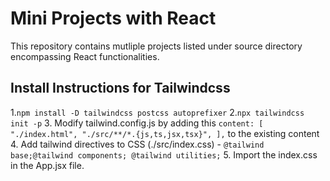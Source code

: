 # Mini Projects with React
This repository contains mutliple projects listed under source directory encompassing React functionalities.

## Install Instructions for Tailwindcss
1.`npm install -D tailwindcss postcss autoprefixer`
2.`npx tailwindcss init -p`
3. Modify tailwind.config.js by adding this `content: [
    "./index.html",
    "./src/**/*.{js,ts,jsx,tsx}",
  ],` to the existing content
4. Add tailwind directives to CSS (./src/index.css) - `@tailwind base;@tailwind components; @tailwind utilities;`
5. Import the index.css in the App.jsx file. 
